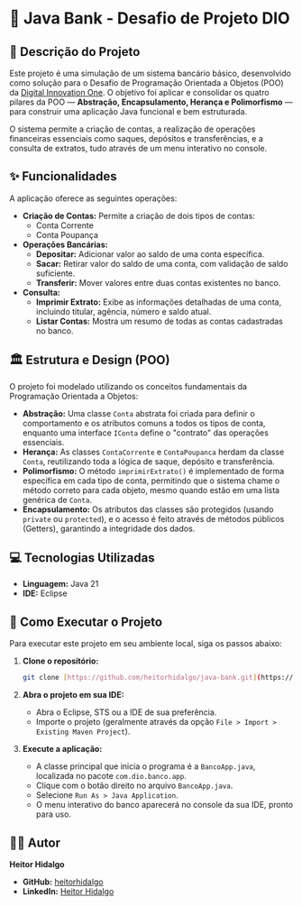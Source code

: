 # 🏦 Java Bank - Desafio de Projeto DIO

## 📝 Descrição do Projeto

Este projeto é uma simulação de um sistema bancário básico, desenvolvido como solução para o Desafio de Programação Orientada a Objetos (POO) da [Digital Innovation One](https://www.dio.me/). O objetivo foi aplicar e consolidar os quatro pilares da POO — **Abstração, Encapsulamento, Herança e Polimorfismo** — para construir uma aplicação Java funcional e bem estruturada.

O sistema permite a criação de contas, a realização de operações financeiras essenciais como saques, depósitos e transferências, e a consulta de extratos, tudo através de um menu interativo no console.

## ✨ Funcionalidades

A aplicação oferece as seguintes operações:

-   **Criação de Contas:** Permite a criação de dois tipos de contas:
    -   Conta Corrente
    -   Conta Poupança
-   **Operações Bancárias:**
    -   **Depositar:** Adicionar valor ao saldo de uma conta específica.
    -   **Sacar:** Retirar valor do saldo de uma conta, com validação de saldo suficiente.
    -   **Transferir:** Mover valores entre duas contas existentes no banco.
-   **Consulta:**
    -   **Imprimir Extrato:** Exibe as informações detalhadas de uma conta, incluindo titular, agência, número e saldo atual.
    -   **Listar Contas:** Mostra um resumo de todas as contas cadastradas no banco.

## 🏛️ Estrutura e Design (POO)

O projeto foi modelado utilizando os conceitos fundamentais da Programação Orientada a Objetos:

-   **Abstração:** Uma classe `Conta` abstrata foi criada para definir o comportamento e os atributos comuns a todos os tipos de conta, enquanto uma interface `IConta` define o "contrato" das operações essenciais.
-   **Herança:** As classes `ContaCorrente` e `ContaPoupanca` herdam da classe `Conta`, reutilizando toda a lógica de saque, depósito e transferência.
-   **Polimorfismo:** O método `imprimirExtrato()` é implementado de forma específica em cada tipo de conta, permitindo que o sistema chame o método correto para cada objeto, mesmo quando estão em uma lista genérica de `Conta`.
-   **Encapsulamento:** Os atributos das classes são protegidos (usando `private` ou `protected`), e o acesso é feito através de métodos públicos (Getters), garantindo a integridade dos dados.

## 💻 Tecnologias Utilizadas

-   **Linguagem:** Java 21
-   **IDE:** Eclipse

## 🚀 Como Executar o Projeto

Para executar este projeto em seu ambiente local, siga os passos abaixo:

1.  **Clone o repositório:**
    ```bash
    git clone [https://github.com/heitorhidalgo/java-bank.git](https://github.com/heitorhidalgo/java-bank.git)
    ```
2.  **Abra o projeto em sua IDE:**
    -   Abra o Eclipse, STS ou a IDE de sua preferência.
    -   Importe o projeto (geralmente através da opção `File > Import > Existing Maven Project`).

3.  **Execute a aplicação:**
    -   A classe principal que inicia o programa é a `BancoApp.java`, localizada no pacote `com.dio.banco.app`.
    -   Clique com o botão direito no arquivo `BancoApp.java`.
    -   Selecione `Run As > Java Application`.
    -   O menu interativo do banco aparecerá no console da sua IDE, pronto para uso.

## 👨‍💻 Autor

**Heitor Hidalgo**

-   **GitHub:** [heitorhidalgo](https://github.com/heitorhidalgo)
-   **LinkedIn:** [Heitor Hidalgo](https://www.linkedin.com/in/heitorhidalgo)
